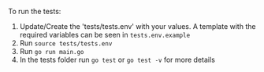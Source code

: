 To run the tests:
1) Update/Create the 'tests/tests.env' with your values. A template with the required variables can be seen in ```tests.env.example```
2) Run ````source tests/tests.env````
3) Run ````go run main.go````
4) In the tests folder run ````go test```` or ````go test -v```` for more details